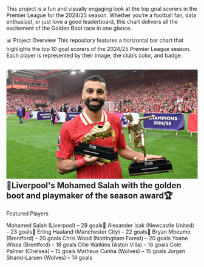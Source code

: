 This project is a fun and visually engaging look at the top goal scorers in the Premier League for the 2024/25 season. Whether you’re a football fan, data enthusiast, or just love a good leaderboard, this chart delivers all the excitement of the Golden Boot race in one glance.

📊 Project Overview
This repository features a horizontal bar chart that highlights the top 10 goal scorers of the 2024/25 Premier League season. Each player is represented by their image, the club’s color, and badge.

![image_alt](https://github.com/Siphe247/Premier-League/blob/c63f4d6d93bd45c035cc8166c4440c36ee614700/GettyImages-2216995141.jpg.webp)
📸Liverpool's Mohamed Salah with the golden boot and playmaker of the season award🏆
-------------

Featured Players

Mohamed Salah (Liverpool) – 29 goals🥇
Alexander Isak (Newcastle United) – 23 goals🥈
Erling Haaland (Manchester City) – 22 goals🥉
Bryan Mbeumo (Brentford) – 20 goals
Chris Wood (Nottingham Forest) – 20 goals
Yoane Wissa (Brentford) – 18 goals
Ollie Watkins (Aston Villa) – 16 goals
Cole Palmer (Chelsea) – 15 goals
Matheus Cunha (Wolves) – 15 goals
Jorgen Strand-Larsen (Wolves) – 14 goals


